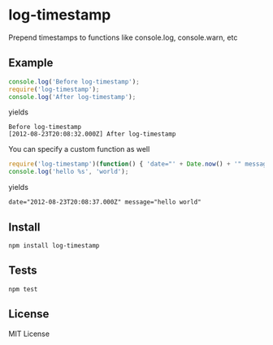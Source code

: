 log-timestamp
=============

Prepend timestamps to functions like console.log, console.warn, etc

Example
-------

``` js
console.log('Before log-timestamp');
require('log-timestamp');
console.log('After log-timestamp');
```

yields

```
Before log-timestamp
[2012-08-23T20:08:32.000Z] After log-timestamp
```

You can specify a custom function as well

``` js
require('log-timestamp')(function() { 'date="' + Date.now() + '" message="%s"');
console.log('hello %s', 'world');
```

yields

```
date="2012-08-23T20:08:37.000Z" message="hello world"
```

Install
------

    npm install log-timestamp

Tests
-----

    npm test

License
-------

MIT License
